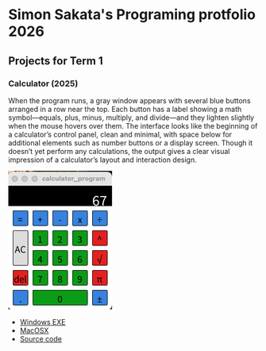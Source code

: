 # Simon Sakata's Programing protfolio 2026

## Projects for Term 1

### Calculator (2025)

When the program runs, a gray window appears with several blue buttons arranged in a row near the top. Each button has a label showing a math symbol—equals, plus, minus, multiply, and divide—and they lighten slightly when the mouse hovers over them. The interface looks like the beginning of a calculator’s control panel, clean and minimal, with space below for additional elements such as number buttons or a display screen. Though it doesn’t yet perform any calculations, the output gives a clear visual impression of a calculator’s layout and interaction design.

![Running Calculator](https://github.com/Ramentooth/portfolio/blob/main/images/calculator.png?raw=true
)

* [Windows EXE](https://github.com/Ramentooth/portfolio/blob/main/src/windows-amd64.zip)
* [MacOSX](https://github.com/Ramentooth/portfolio/blob/main/src/Calculator/macos-aarch64.zip)
* [Source code](https://github.com/Ramentooth/portfolio/upload/main/src)
